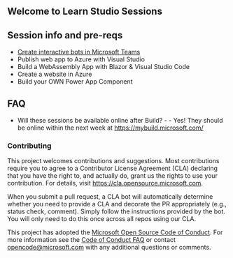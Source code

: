 ## Welcome to Learn Studio Sessions 


## Session info and pre-reqs
* [Create interactive bots in Microsoft Teams](https://azuretechcommunity.github.io/LearnStudioSessions/Microsoft-Teams-Bot/)
* Publish web app to Azure with Visual Studio
* Build a WebAssembly App with Blazor & Visual Studio Code
* Create a website in Azure
* Build your OWN Power App Component

## FAQ

* Will these sessions be available online after Build? - -	Yes! They should be online within the next week at https://mybuild.microsoft.com/


### Contributing

This project welcomes contributions and suggestions.  Most contributions require you to agree to a
Contributor License Agreement (CLA) declaring that you have the right to, and actually do, grant us
the rights to use your contribution. For details, visit https://cla.opensource.microsoft.com.

When you submit a pull request, a CLA bot will automatically determine whether you need to provide
a CLA and decorate the PR appropriately (e.g., status check, comment). Simply follow the instructions
provided by the bot. You will only need to do this once across all repos using our CLA.

This project has adopted the [Microsoft Open Source Code of Conduct](https://opensource.microsoft.com/codeofconduct/).
For more information see the [Code of Conduct FAQ](https://opensource.microsoft.com/codeofconduct/faq/) or
contact [opencode@microsoft.com](mailto:opencode@microsoft.com) with any additional questions or comments.
